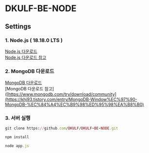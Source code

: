 # DKULF-BE-NODE

## Settings
### 1. Node.js ( 18.18.0 LTS )
[Node.js 다운로드](https://nodejs.org/ko/) <br>
[Node.js 다운로드 참고](https://offbyone.tistory.com/441)

### 2. MongoDB 다운로드 
[MongoDB 다운로드](https://www.mongodb.com/try/download/community) <br>
[MongoDB 다운로드 참고]([https://www.mongodb.com/try/download/community](https://khj93.tistory.com/entry/MongoDB-Window%EC%97%90-MongoDB-%EC%84%A4%EC%B9%98%ED%95%98%EA%B8%B0)

### 3. 서버 실행
```ruby
git clone https://github.com/DKULF/DKULF-BE-NODE.git
```
```ruby
npm install
```
```ruby
node app.js
```
